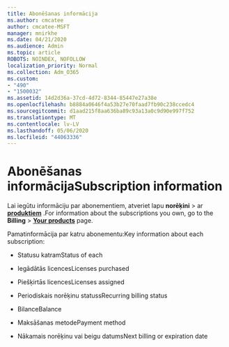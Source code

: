 ```yaml
---
title: Abonēšanas informācija
ms.author: cmcatee
author: cmcatee-MSFT
manager: mnirkhe
ms.date: 04/21/2020
ms.audience: Admin
ms.topic: article
ROBOTS: NOINDEX, NOFOLLOW
localization_priority: Normal
ms.collection: Adm_O365
ms.custom:
- "490"
- "1500032"
ms.assetid: 14d2d36a-37cd-4d72-8344-85447e27a38e
ms.openlocfilehash: b8884a0646f4a53b27e70faad7fb90c238ccedc4
ms.sourcegitcommit: d1aad215f8aa636ba89c93a13a0c9d90e997f752
ms.translationtype: MT
ms.contentlocale: lv-LV
ms.lasthandoff: 05/06/2020
ms.locfileid: "44063336"
---
```

# <a name="subscription-information"></a><span data-ttu-id="077d3-102">Abonēšanas informācija</span><span class="sxs-lookup"><span data-stu-id="077d3-102">Subscription information</span></span>

<span data-ttu-id="077d3-103">Lai iegūtu informāciju par abonementiem, atveriet lapu **norēķini** \> ar **[produktiem](https://go.microsoft.com/fwlink/p/?linkid=842054)** .</span><span class="sxs-lookup"><span data-stu-id="077d3-103">For information about the subscriptions you own, go to the **Billing** \> **[Your products](https://go.microsoft.com/fwlink/p/?linkid=842054)** page.</span></span>
  
<span data-ttu-id="077d3-104">Pamatinformācija par katru abonementu:</span><span class="sxs-lookup"><span data-stu-id="077d3-104">Key information about each subscription:</span></span>
  
- <span data-ttu-id="077d3-105">Statusu katram</span><span class="sxs-lookup"><span data-stu-id="077d3-105">Status of each</span></span>

- <span data-ttu-id="077d3-106">Iegādātās licences</span><span class="sxs-lookup"><span data-stu-id="077d3-106">Licenses purchased</span></span>

- <span data-ttu-id="077d3-107">Piešķirtās licences</span><span class="sxs-lookup"><span data-stu-id="077d3-107">Licenses assigned</span></span>

- <span data-ttu-id="077d3-108">Periodiskais norēķinu statuss</span><span class="sxs-lookup"><span data-stu-id="077d3-108">Recurring billing status</span></span>

- <span data-ttu-id="077d3-109">Bilance</span><span class="sxs-lookup"><span data-stu-id="077d3-109">Balance</span></span>

- <span data-ttu-id="077d3-110">Maksāšanas metode</span><span class="sxs-lookup"><span data-stu-id="077d3-110">Payment method</span></span>

- <span data-ttu-id="077d3-111">Nākamais norēķinu vai beigu datums</span><span class="sxs-lookup"><span data-stu-id="077d3-111">Next billing or expiration date</span></span>